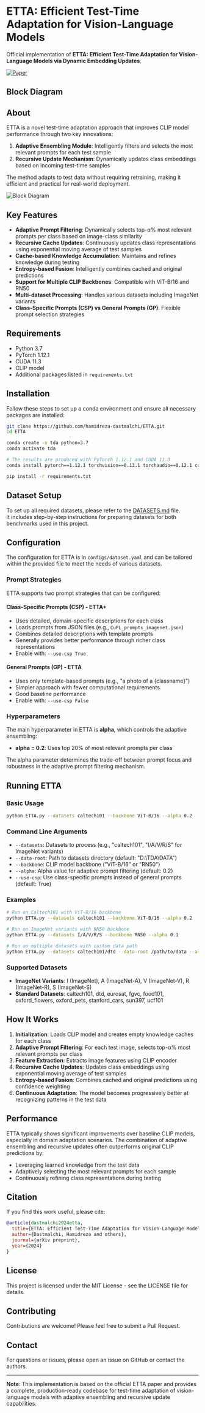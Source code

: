 # ETTA: Efficient Test-Time Adaptation for Vision-Language Models

Official implementation of **ETTA: Efficient Test-Time Adaptation for Vision-Language Models via Dynamic Embedding Updates**.

[![Paper](https://img.shields.io/badge/Paper-arXiv%3A2508.05898-B31B1B.svg)](https://arxiv.org/pdf/2508.05898)

## Block Diagram
## About

ETTA is a novel test-time adaptation approach that improves CLIP model performance through two key innovations:

1. **Adaptive Ensembling Module**: Intelligently filters and selects the most relevant prompts for each test sample
2. **Recursive Update Mechanism**: Dynamically updates class embeddings based on incoming test-time samples

The method adapts to test data without requiring retraining, making it efficient and practical for real-world deployment.



![Block Diagram](assets/diagram_gif.gif)


## Key Features

- **Adaptive Prompt Filtering**: Dynamically selects top-α% most relevant prompts per class based on image-class similarity
- **Recursive Cache Updates**: Continuously updates class representations using exponential moving average of test samples
- **Cache-based Knowledge Accumulation**: Maintains and refines knowledge during testing
- **Entropy-based Fusion**: Intelligently combines cached and original predictions
- **Support for Multiple CLIP Backbones**: Compatible with ViT-B/16 and RN50
- **Multi-dataset Processing**: Handles various datasets including ImageNet variants
- **Class-Specific Prompts (CSP) vs General Prompts (GP)**: Flexible prompt selection strategies


## Requirements

- Python 3.7
- PyTorch 1.12.1
- CUDA 11.3
- CLIP model
- Additional packages listed in `requirements.txt`

## Installation

Follow these steps to set up a conda environment and ensure all necessary packages are installed:

```bash
git clone https://github.com/hamidreza-dastmalchi/ETTA.git 
cd ETTA

conda create -n tda python=3.7
conda activate tda

# The results are produced with PyTorch 1.12.1 and CUDA 11.3
conda install pytorch==1.12.1 torchvision==0.13.1 torchaudio==0.12.1 cudatoolkit=11.3 -c pytorch

pip install -r requirements.txt
```

## Dataset Setup

To set up all required datasets, please refer to the [DATASETS.md](./Doc/DATASETS.md) file.  
It includes step-by-step instructions for preparing datasets for both benchmarks used in this project.


## Configuration

The configuration for ETTA is in `configs/dataset.yaml` and can be tailored within the provided file to meet the needs of various datasets.

### Prompt Strategies

ETTA supports two prompt strategies that can be configured:

#### Class-Specific Prompts (CSP) - ETTA+
- Uses detailed, domain-specific descriptions for each class
- Loads prompts from JSON files (e.g., `CuPL_prompts_imagenet.json`)
- Combines detailed descriptions with template prompts
- Generally provides better performance through richer class representations
- Enable with: `--use-csp True`

#### General Prompts (GP) - ETTA
- Uses only template-based prompts (e.g., "a photo of a {classname}")
- Simpler approach with fewer computational requirements
- Good baseline performance
- Enable with: `--use-csp False`

### Hyperparameters

The main hyperparameter in ETTA is **alpha**, which controls the adaptive ensembling:

- **alpha = 0.2**: Uses top 20% of most relevant prompts per class


The alpha parameter determines the trade-off between prompt focus and robustness in the adaptive prompt filtering mechanism.

## Running ETTA

### Basic Usage

```bash
python ETTA.py --datasets caltech101 --backbone ViT-B/16 --alpha 0.2
```

### Command Line Arguments

- `--datasets`: Datasets to process (e.g., "caltech101", "I/A/V/R/S" for ImageNet variants)
- `--data-root`: Path to datasets directory (default: "D:\TDA\DATA")
- `--backbone`: CLIP model backbone ("ViT-B/16" or "RN50")
- `--alpha`: Alpha value for adaptive prompt filtering (default: 0.2)
- `--use-csp`: Use class-specific prompts instead of general prompts (default: True)

### Examples

```bash
# Run on Caltech101 with ViT-B/16 backbone
python ETTA.py --datasets caltech101 --backbone ViT-B/16 --alpha 0.2

# Run on ImageNet variants with RN50 backbone
python ETTA.py --datasets I/A/V/R/S --backbone RN50 --alpha 0.1

# Run on multiple datasets with custom data path
python ETTA.py --datasets caltech101/dtd --data-root /path/to/data --alpha 0.3
```

### Supported Datasets

- **ImageNet Variants**: I (ImageNet), A (ImageNet-A), V (ImageNet-V), R (ImageNet-R), S (ImageNet-S)
- **Standard Datasets**: caltech101, dtd, eurosat, fgvc, food101, oxford_flowers, oxford_pets, stanford_cars, sun397, ucf101

## How It Works

1. **Initialization**: Loads CLIP model and creates empty knowledge caches for each class
2. **Adaptive Prompt Filtering**: For each test image, selects top-α% most relevant prompts per class
3. **Feature Extraction**: Extracts image features using CLIP encoder
4. **Recursive Cache Updates**: Updates class embeddings using exponential moving average of test samples
5. **Entropy-based Fusion**: Combines cached and original predictions using confidence weighting
6. **Continuous Adaptation**: The model becomes progressively better at recognizing patterns in the test data

## Performance

ETTA typically shows significant improvements over baseline CLIP models, especially in domain adaptation scenarios. The combination of adaptive ensembling and recursive updates often outperforms original CLIP predictions by:

- Leveraging learned knowledge from the test data
- Adaptively selecting the most relevant prompts for each sample
- Continuously refining class representations during testing

## Citation

If you find this work useful, please cite:

```bibtex
@article{dastmalchi2024etta,
  title={ETTA: Efficient Test-Time Adaptation for Vision-Language Models via Dynamic Embedding Updates},
  author={Dastmalchi, Hamidreza and others},
  journal={arXiv preprint},
  year={2024}
}
```

## License

This project is licensed under the MIT License - see the LICENSE file for details.

## Contributing

Contributions are welcome! Please feel free to submit a Pull Request.

## Contact

For questions or issues, please open an issue on GitHub or contact the authors.

---

**Note**: This implementation is based on the official ETTA paper and provides a complete, production-ready codebase for test-time adaptation of vision-language models with adaptive ensembling and recursive update capabilities. 
